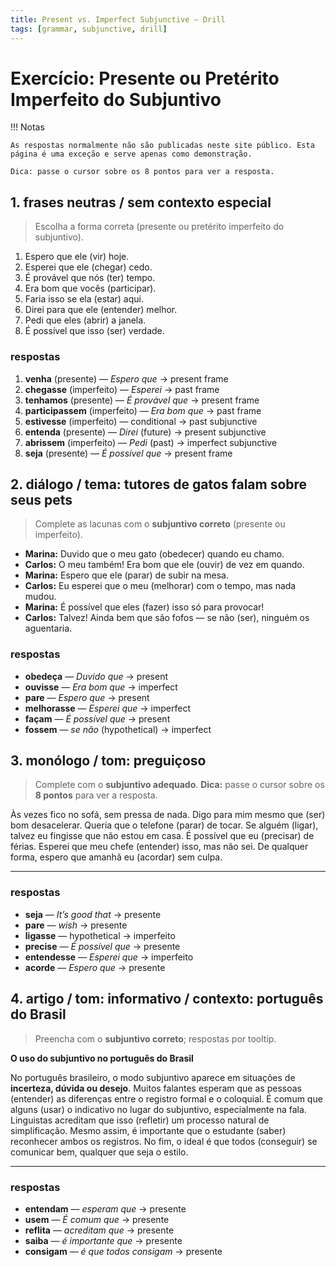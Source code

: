 ```yaml
---
title: Present vs. Imperfect Subjunctive — Drill
tags: [grammar, subjunctive, drill]
---
```


# Exercício: Presente ou Pretérito Imperfeito do Subjuntivo

!!! Notas

    As respostas normalmente não são publicadas neste site público. Esta página é uma exceção e serve apenas como demonstração.

    Dica: passe o cursor sobre os 8 pontos para ver a resposta.

## 1. frases neutras / sem contexto especial

> Escolha a forma correta (presente ou pretérito imperfeito do subjuntivo).

1. Espero que ele <abbr title="venha" class="blank"></abbr> (vir) hoje.
2. Esperei que ele <abbr title="chegasse" class="blank"></abbr> (chegar) cedo.
3. É provável que nós <abbr title="tenhamos" class="blank"></abbr> (ter) tempo.
4. Era bom que vocês <abbr title="participassem" class="blank"></abbr> (participar).
5. Faria isso se ela <abbr title="estivesse" class="blank"></abbr> (estar) aqui.
6. Direi para que ele <abbr title="entenda" class="blank"></abbr> (entender) melhor.
7. Pedi que eles <abbr title="abrissem" class="blank"></abbr> (abrir) a janela.
8. É possível que isso <abbr title="seja" class="blank"></abbr> (ser) verdade.

### respostas

1. **venha** (presente) — *Espero que* → present frame
2. **chegasse** (imperfeito) — *Esperei* → past frame
3. **tenhamos** (presente) — *É provável que* → present frame
4. **participassem** (imperfeito) — *Era bom que* → past frame
5. **estivesse** (imperfeito) — conditional → past subjunctive
6. **entenda** (presente) — *Direi* (future) → present subjunctive
7. **abrissem** (imperfeito) — *Pedi* (past) → imperfect subjunctive
8. **seja** (presente) — *É possível que* → present frame

## 2. diálogo / tema: tutores de gatos falam sobre seus pets

> Complete as lacunas com o **subjuntivo correto** (presente ou imperfeito).

- **Marina:** Duvido que o meu gato <abbr title="obedeça" class="blank"></abbr> (obedecer) quando eu chamo.
- **Carlos:** O meu também! Era bom que ele <abbr title="ouvisse" class="blank"></abbr> (ouvir) de vez em quando.
- **Marina:** Espero que ele <abbr title="pare" class="blank"></abbr> (parar) de subir na mesa.
- **Carlos:** Eu esperei que o meu <abbr title="melhorasse" class="blank"></abbr> (melhorar) com o tempo, mas nada mudou.
- **Marina:** É possível que eles <abbr title="façam" class="blank"></abbr> (fazer) isso só para provocar!
- **Carlos:** Talvez! Ainda bem que são fofos — se não <abbr title="fossem" class="blank"></abbr> (ser), ninguém os aguentaria.

### respostas

- **obedeça** — *Duvido que* → present
- **ouvisse** — *Era bom que* → imperfect
- **pare** — *Espero que* → present
- **melhorasse** — *Esperei que* → imperfect
- **façam** — *É possível que* → present
- **fossem** — *se não* (hypothetical) → imperfect

## 3. monólogo / tom: preguiçoso

> Complete com o **subjuntivo adequado**.
> **Dica:** passe o cursor sobre os **8 pontos** para ver a resposta.

Às vezes fico no sofá, sem pressa de nada.
Digo para mim mesmo que <abbr title="seja" class="blank"></abbr> (ser) bom desacelerar.
Queria que o telefone <abbr title="parasse" class="blank"></abbr> (parar) de tocar.
Se alguém <abbr title="ligasse" class="blank"></abbr> (ligar), talvez eu fingisse que não estou em casa.
É possível que eu <abbr title="precise" class="blank"></abbr> (precisar) de férias.
Esperei que meu chefe <abbr title="entendesse" class="blank"></abbr> (entender) isso, mas não sei.
De qualquer forma, espero que amanhã eu <abbr title="acorde" class="blank"></abbr> (acordar) sem culpa.

---

### respostas

- **seja** — *It’s good that* → presente
- **pare** — *wish* → presente
- **ligasse** — hypothetical → imperfeito
- **precise** — *É possível que* → presente
- **entendesse** — *Esperei que* → imperfeito
- **acorde** — *Espero que* → presente

## 4. artigo / tom: informativo / contexto: português do Brasil

> Preencha com o **subjuntivo correto**; respostas por tooltip.

**O uso do subjuntivo no português do Brasil**

No português brasileiro, o modo subjuntivo aparece em situações de **incerteza, dúvida ou desejo**.
Muitos falantes esperam que as pessoas <abbr title="entendam" class="blank"></abbr> (entender) as diferenças entre o registro formal e o coloquial.
É comum que alguns <abbr title="usem" class="blank"></abbr> (usar) o indicativo no lugar do subjuntivo, especialmente na fala.
Linguistas acreditam que isso <abbr title="reflita" class="blank"></abbr> (refletir) um processo natural de simplificação.
Mesmo assim, é importante que o estudante <abbr title="saiba" class="blank"></abbr> (saber) reconhecer ambos os registros.
No fim, o ideal é que todos <abbr title="consigam" class="blank"></abbr> (conseguir) se comunicar bem, qualquer que seja o estilo.

---

### respostas

- **entendam** — *esperam que* → presente
- **usem** — *É comum que* → presente
- **reflita** — *acreditam que* → presente
- **saiba** — *é importante que* → presente
- **consigam** — *é que todos consigam* → presente
